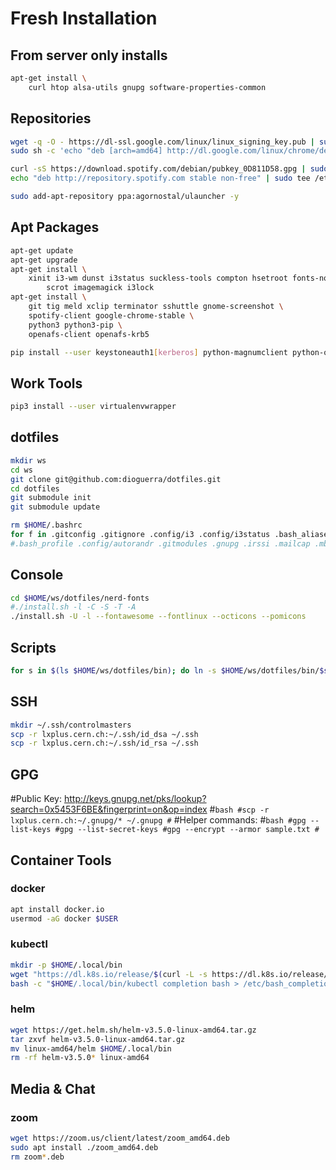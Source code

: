 # Fresh Installation

## From server only installs

```bash
apt-get install \
	curl htop alsa-utils gnupg software-properties-common
```

## Repositories
```bash
wget -q -O - https://dl-ssl.google.com/linux/linux_signing_key.pub | sudo apt-key add -
sudo sh -c 'echo "deb [arch=amd64] http://dl.google.com/linux/chrome/deb/ stable main" >> /etc/apt/sources.list.d/google-chrome.list'

curl -sS https://download.spotify.com/debian/pubkey_0D811D58.gpg | sudo apt-key add -
echo "deb http://repository.spotify.com stable non-free" | sudo tee /etc/apt/sources.list.d/spotify.list

sudo add-apt-repository ppa:agornostal/ulauncher -y
```

## Apt Packages
```bash
apt-get update
apt-get upgrade
apt-get install \
	xinit i3-wm dunst i3status suckless-tools compton hsetroot fonts-noto fonts-mplus fonts-font-awesome xsettingsd lxappearance \
        scrot imagemagick i3lock
apt-get install \
	git tig meld xclip terminator sshuttle gnome-screenshot \
	spotify-client google-chrome-stable \
	python3 python3-pip \
	openafs-client openafs-krb5
```
```bash
pip install --user keystoneauth1[kerberos] python-magnumclient python-openstackclient
```

## Work Tools
```bash
pip3 install --user virtualenvwrapper
```

## dotfiles
```bash
mkdir ws
cd ws 
git clone git@github.com:dioguerra/dotfiles.git
cd dotfiles
git submodule init
git submodule update
```
```bash
rm $HOME/.bashrc
for f in .gitconfig .gitignore .config/i3 .config/i3status .bash_aliases .bashrc .trueline .config/terminator; do ln -s $HOME/ws/dotfiles/$f ~/$f; done
#.bash_profile .config/autorandr .gitmodules .gnupg .irssi .mailcap .mbsyncrc .msmtprc .notmuch-config .vim .viminfo .vimrc .weechat
```

## Console
```bash
cd $HOME/ws/dotfiles/nerd-fonts
#./install.sh -l -C -S -T -A
./install.sh -U -l --fontawesome --fontlinux --octicons --pomicons
```

## Scripts
```bash
for s in $(ls $HOME/ws/dotfiles/bin); do ln -s $HOME/ws/dotfiles/bin/$s $HOME/.local/bin/$s; done
```

## SSH
```bash
mkdir ~/.ssh/controlmasters
scp -r lxplus.cern.ch:~/.ssh/id_dsa ~/.ssh
scp -r lxplus.cern.ch:~/.ssh/id_rsa ~/.ssh
```

## GPG
#Public Key: http://keys.gnupg.net/pks/lookup?search=0x5453F6BE&fingerprint=on&op=index
#```bash
#scp -r lxplus.cern.ch:~/.gnupg/* ~/.gnupg
#```
#Helper commands:
#```bash
#gpg --list-keys
#gpg --list-secret-keys
#gpg --encrypt --armor sample.txt
#```

## Container Tools

### docker
```bash
apt install docker.io
usermod -aG docker $USER
```

### kubectl
```bash
mkdir -p $HOME/.local/bin
wget "https://dl.k8s.io/release/$(curl -L -s https://dl.k8s.io/release/stable.txt)/bin/linux/amd64/kubectl" -O $HOME/.local/bin/kubectl
bash -c "$HOME/.local/bin/kubectl completion bash > /etc/bash_completion.d/kubectl"
```

### helm
```bash
wget https://get.helm.sh/helm-v3.5.0-linux-amd64.tar.gz
tar zxvf helm-v3.5.0-linux-amd64.tar.gz
mv linux-amd64/helm $HOME/.local/bin
rm -rf helm-v3.5.0* linux-amd64
```

## Media & Chat

### zoom
```bash
wget https://zoom.us/client/latest/zoom_amd64.deb
sudo apt install ./zoom_amd64.deb
rm zoom*.deb
```
